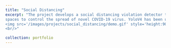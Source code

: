 ```yaml
---
title: "Social Distancing"
excerpt: "The project develops a social distancing violation detector to detect social distancing violations in public 
spaces to control the spread of novel COVID-19 virus. YoloV4 has been used to detect persons. <br/> <br/>
<img src='/images/projects/social_distancing/demo.gif' style='height:90%'>
<br/>"

collection: portfolio
---
```

